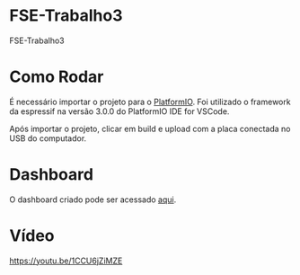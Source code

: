 # FSE-Trabalho3
FSE-Trabalho3

# Como Rodar

É necessário importar o projeto para o [PlatformIO](https://platformio.org/install/ide?install=vscode). Foi utilizado o framework da espressif na versão 3.0.0 do PlatformIO IDE for VSCode.

Após importar o projeto, clicar em build e upload com a placa conectada no USB do computador.

# Dashboard

O dashboard criado pode ser acessado [aqui](http://164.41.98.25:443/dashboards/afb39060-a701-11ed-8436-09bf763c9306).

# Vídeo

https://youtu.be/1CCU6jZiMZE
